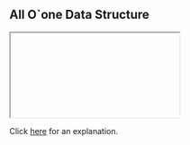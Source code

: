 ##  All O`one Data Structure 

<iframe></iframe>

Click [here](Explanation.md) for an explanation.

